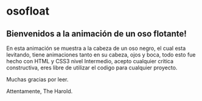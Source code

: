 # osofloat

Bienvenidos a la animación de un oso flotante!
---------------------------------------------
En esta animación se muestra a la cabeza de un oso negro, el cual esta levitando, tiene animaciones tanto en su cabeza, ojos y boca, todo esto fue hecho con HTML y 
CSS3 nivel Intermedio, acepto cualquier critica constructiva, eres libre de utilizar el codigo para cualquier proyecto.

Muchas gracias por leer.

Attentamente,
The Harold.
